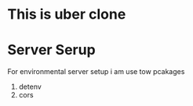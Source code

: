 # This is uber clone 

# Server Serup 

For environmental server setup i am use tow pcakages
1. detenv
2. cors 